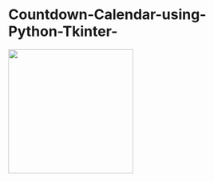 # Countdown-Calendar-using-Python-Tkinter-

<img src="https://1.bp.blogspot.com/-UqXhB6Ys0IA/X6YyTmlgkjI/AAAAAAAAAVI/d_7-JqaJC_oC_ihzUpT6mXb9tOzHTY1TQCLcBGAsYHQ/w400-h365/img.png" width="250">

